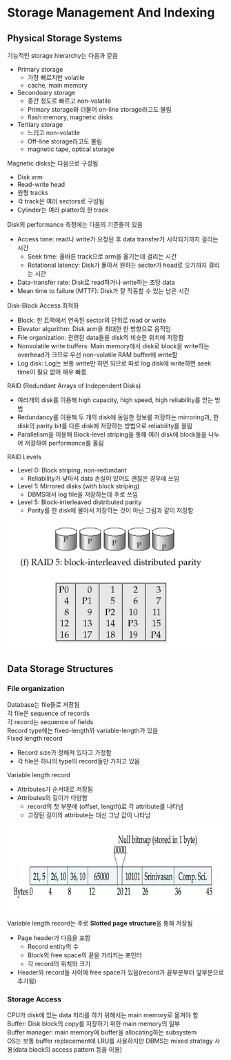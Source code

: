 # Storage Management And Indexing
## Physical Storage Systems
기능적인 storage hierarchy는 다음과 같음
- Primary storage
    - 가장 빠르지만 volatile
    - cache, main memory
- Secondoary storage
    - 중간 정도로 빠르고 non-volatile
    - Primary storage와 더불어 on-line storage라고도 불림
    - flash memory, magnetic disks
- Tertiary storage
    - 느리고 non-volatile
    - Off-line storage라고도 불림
    - magnetic tape, optical storage

Magnetic disks는 다음으로 구성됨
- Disk arm
- Read-write head
- 원형 tracks
- 각 track은 여러 sectors로 구성됨
- Cylinder는 여러 platter의 한 track

Disk의 performance 측정에는 다음의 기준들이 있음
- Access time: read나 write가 요청된 후 data transfer가 시작되기까지 걸리는 시간
    - Seek time: 올바른 track으로 arm을 옮기는데 걸리는 시간
    - Rotational latency: Disk가 돌아서 원하는 sector가 head로 오기까지 걸리는 시간
- Data-transfer rate: Disk로 read하거나 write하는 초당 data
- Mean time to failure (MTTF): Disk가 잘 작동할 수 있는 남은 시간

Disk-Block Access 최적화
- Block: 한 트랙에서 연속된 sector의 단위로 read or write
- Elevator algorithm: Disk arm을 최대한 한 방향으로 움직임
- File organization: 관련된 data들을 disk의 비슷한 위치에 저장함
- Nonvolatile write buffers: Main memory에서 disk로 block을 write하는 overhead가 크므로 우선 non-volatile RAM buffer에 write함
- Log disk: Log는 보통 write만 하면 되므로 따로 log disk에 write하면 seek time이 필요 없어 매우 빠름

RAID (Redundant Arrays of Independent Disks)
- 여러개의 disk를 이용해 high capacity, high speed, high reliability를 얻는 방법
- Redundancy를 이용해 두 개의 disk에 동일한 정보를 저장하는 mirroring과, 한 disk의 parity bit를 다른 disk에 저장하는 방법으로 reliability를 올림
- Parallelism을 이용해 Block-level striping을 통해 여러 disk에 block들을 나누어 저장하여 performance를 올림

RAID Levels
- Level 0: Block striping, non-redundant
    - Reliability가 낮아서 data 손실이 있어도 괜찮은 경우에 쓰임
- Level 1: Mirrored disks (with block striping)
    - DBMS에서 log file을 저장하는데 주로 쓰임
- Level 5: Block-interleaved distributed parity
    - Parity를 한 disk에 몰아서 저장하는 것이 아닌 그림과 같이 저장함
<img src = "https://github.com/eomhs/TIL/blob/main/figures/RAID5.PNG" width="500" height="300"/>  

## Data Storage Structures
### File organization
Database는 file들로 저장됨  
각 file은 sequence of records  
각 record는 sequence of fields  
Record type에는 fixed-length와 variable-length가 있음  
Fixed length record
- Record size가 정해져 있다고 가정함
- 각 file은 하나의 type의 record들만 가지고 있음

Variable length record
- Attributes가 순서대로 저장됨
- Attributes의 길이가 다양함
    - record의 첫 부분에 (offset, length)로 각 attribute를 나타냄
    - 고정된 길이의 attribute는 대신 그냥 값이 나타남


<img src = "https://github.com/eomhs/TIL/blob/main/figures/Variable%20Length%20%20Record.png" width="600" height="200"/>  

Variable length record는 주로 **Slotted page structure**을 통해 저장됨  
- Page header가 다음을 포함
    - Record entity의 수
    - Block의 free space의 끝을 가리키는 포인터
    - 각 record의 위치와 크기
- Header와 record들 사이에 free space가 있음(record가 끝부분부터 앞부분으로 추가됨)

### Storage Access
CPU가 disk에 있는 data 처리를 하기 위해서는 main memory로 옮겨야 함  
Buffer: Disk block의 copy를 저장하기 위한 main memory의 일부  
Buffer manager: main memory에 buffer을 allocating하는 subsystem  
OS는 보통 buffer replacement에 LRU를 사용하지만 DBMS는 mixed strategy 사용(data block의 access pattern 등을 이용)
